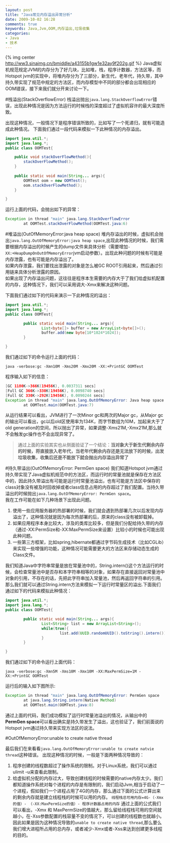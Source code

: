 ```yaml
---
layout: post
title: "Java常见内存溢出异常分析"
date: 2009-10-02 16:28
comments: true
keywords: Java,Jvm,OOM,内存溢出,垃圾收集
categories: 
- Java
- 技术
---
```

{% img center http://ww3.sinaimg.cn/bmiddle/a43155b1gw1e32ay9f202g.gif %}
Java虚拟机规范规定JVM的内存分为了好几块，比如堆，栈，程序计数器，方法区等，而Hotspot jvm的实现中，将堆内存分为了三部分，新生代，老年代，持久带，其中持久带实现了规范中规定的方法区，而内存模型中不同的部分都会出现相应的OOM错误，接下来我们就分开来讨论一下。

#栈溢出(StackOverflowError)
栈溢出抛出`java.lang.StackOverflowError`错误，出现此种情况是因为方法运行的时候栈的深度超过了虚拟机容许的最大深度所致。

出现这种情况，一般情况下是程序错误所致的，比如写了一个死递归，就有可能造成此种情况。
下面我们通过一段代码来模拟一下此种情况的内存溢出。
<!-- more -->
```java OOMTest.java
import java.util.*;
import java.lang.*;
public class OOMTest{

	public void stackOverFlowMethod(){
		stackOverFlowMethod();
	}
        
	public static void main(String... args){
		OOMTest oom = new OOMTest();
		oom.stackOverFlowMethod();
	}        

}
```

运行上面的代码，会抛出如下的异常：
```java
Exception in thread "main" java.lang.StackOverflowError
        at OOMTest.stackOverFlowMethod(OOMTest.java:6)	
```

#堆溢出(OutOfMemoryError:java heap space)
堆内存溢出的时候，虚拟机会抛出`java.lang.OutOfMemoryError:java heap space`,出现此种情况的时候，我们需要根据内存溢出的时候产生的dump文件来具体分析（需要增加`-XX:+HeapDumpOnOutOfMemoryError`jvm启动参数）。出现此种问题的时候有可能是内存泄露，也有可能是内存溢出了。  
如果内存泄露，我们要找出泄露的对象是怎么被GC ROOT引用起来，然后通过引用链来具体分析泄露的原因。  
如果出现了内存溢出问题，这往往是程序本生需要的内存大于了我们给虚拟机配置的内存，这种情况下，我们可以采用调大-Xmx来解决这种问题。

下面我们通过如下的代码来演示一下此种情况的溢出：
```java OOMTest.java
import java.util.*;
import java.lang.*;
public class OOMTest{

        public static void main(String... args){
                List<byte[]> buffer = new ArrayList<byte[]>();
                buffer.add(new byte[10*1024*1024]);
        }

}	
```
我们通过如下的命令运行上面的代码：

`java -verbose:gc -Xmn10M -Xms20M -Xmx20M -XX:+PrintGC OOMTest`

程序输入如下的信息：
```java Terminal output
[GC 1180K->366K(19456K), 0.0037311 secs]
[Full GC 366K->330K(19456K), 0.0098740 secs]
[Full GC 330K->292K(19456K), 0.0090244 secs]
Exception in thread "main" java.lang.OutOfMemoryError: Java heap space
        at OOMTest.main(OOMTest.java:7)
```
从运行结果可以看出，JVM进行了一次Minor gc和两次的Major gc，从Major gc的输出可以看出，gc以后old区使用率为134K，而字节数组为10M，加起来大于了old generation的空间，所以抛出了异常，如果调整-Xms21M,-Xmx21M,那么就不会触发gc操作也不会出现异常了。  
>通过上面的实验其实也从侧面验证了一个结论：**当对象大于新生代剩余内存的时候，将直接放入老年代，当老年代剩余内存还是无法放下的时候，出发垃圾收集，收集后还是不能放下就会抛出内存溢出异常了**


#持久带溢出(OutOfMemoryError: PermGen space)
我们知道Hotspot jvm通过持久带实现了Java虚拟机规范中的方法区，而运行时的常量池就是保存在方法区中的，因此持久带溢出有可能是运行时常量池溢出，也有可能是方法区中保存的class对象没有被及时回收掉或者class信息占用的内存超过了我们配置。当持久带溢出的时候抛出`java.lang.OutOfMemoryError: PermGen space`。   
我在工作可能在如下几种场景下出现此问题。

1. 使用一些应用服务器的热部署的时候，我们就会遇到热部署几次以后发现内存溢出了，这种情况就是因为每次热部署的后，原来的class没有被卸载掉。  
2. 如果应用程序本身比较大，涉及的类库比较多，但是我们分配给持久带的内存（通过-XX:PermSize和-XX:MaxPermSize来设置）比较小的时候也可能出现此种问题。
3. 一些第三方框架，比如spring,hibernate都通过字节码生成技术（比如CGLib）来实现一些增强的功能，这种情况可能需要更大的方法区来存储动态生成的Class文件。

我们知道Java中字符串常量是放在常量池中的，String.intern()这个方法运行的时候，会检查常量池中是否存和本字符串相等的对象，如果存在直接返回对常量池中对象的引用，不存在的话，先把此字符串加入常量池，然后再返回字符串的引用。那么我们就可以通过String.intern方法来模拟一下运行时常量区的溢出.下面我们通过如下的代码来模拟此种情况：
```java OOMTest.java
import java.util.*;
import java.lang.*;
public class OOMTest{

        public static void main(String... args){
                List<String> list = new ArrayList<String>();
                while(true){
                        list.add(UUID.randomUUID().toString().intern());
                }
        }

}	
```
我们通过如下的命令运行上面代码：

`java -verbose:gc -Xmn5M -Xms10M -Xmx10M -XX:MaxPermSize=1M -XX:+PrintGC OOMTest`

运行后的输入如下图所示:
```java
Exception in thread "main" java.lang.OutOfMemoryError: PermGen space
        at java.lang.String.intern(Native Method)
        at OOMTest.main(OOMTest.java:8)
```
通过上面的代码，我们成功模拟了运行时常量池溢出的情况，从输出中的**PermGen space**可以看出确实是持久带发生了溢出，这也验证了，我们前面说的Hotspot jvm通过持久带来实现方法区的说法。

#OutOfMemoryError:unable to create native thread

最后我们在来看看`java.lang.OutOfMemoryError:unable to create natvie thread`这种错误。
出现这种情况的时候，一般是下面两种情况导致的：

1. 程序创建的线程数超过了操作系统的限制。对于Linux系统，我们可以通过ulimit -u来查看此限制。
2. 给虚拟机分配的内存过大，导致创建线程的时候需要的native内存太少。我们都知道操作系统对每个进程的内存是有限制的，我们启动Jvm,相当于启动了一个进程，假如我们一个进程占用了4G的内存，那么通过下面的公式计算出来的剩余内存就是建立线程栈的时候可以用的内存。
`线程栈总可用内存=4G-（-Xmx的值）- （-XX:MaxPermSize的值）- 程序计数器占用的内存`
通过上面的公式我们可以看出，-Xmx 和 MaxPermSize的值越大，那么留给线程栈可用的空间就越小，在-Xss参数配置的栈容量不变的情况下，可以创建的线程数也就越小。因此如果是因为这种情况导致的`unable to create native thread`,那么要么我们增大进程所占用的总内存，或者减少-Xmx或者-Xss来达到创建更多线程的目的。



